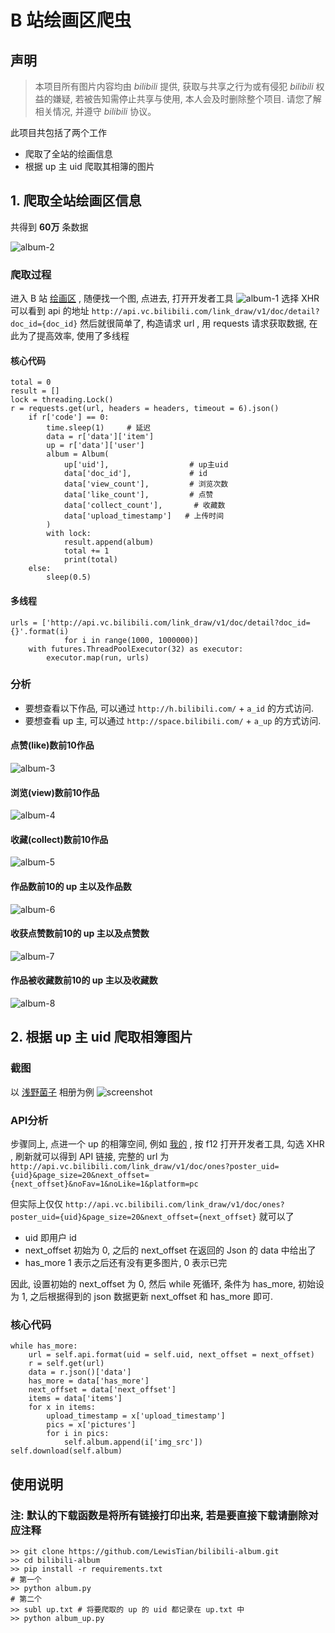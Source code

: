 # B 站绘画区爬虫

## 声明
> 本项目所有图片内容均由 *bilibili* 提供, 获取与共享之行为或有侵犯 *bilibili* 权益的嫌疑, 若被告知需停止共享与使用, 本人会及时删除整个项目. 请您了解相关情况, 并遵守 *bilibili* 协议。

此项目共包括了两个工作
- 爬取了全站的绘画信息
- 根据 up 主 uid 爬取其相簿的图片

## 1. 爬取全站绘画区信息
共得到 **60万** 条数据

![album-2](https://github.com/LewisTian/bilibili-album/blob/master/images/album-2.png)
### 爬取过程
进入 B 站 [绘画区](http://h.bilibili.com/d) , 随便找一个图, 点进去, 打开开发者工具
![album-1](https://github.com/LewisTian/bilibili-album/blob/master/images/album-1.png)
选择 XHR 可以看到 api 的地址
`http://api.vc.bilibili.com/link_draw/v1/doc/detail?doc_id={doc_id}`
然后就很简单了, 构造请求 url , 用 requests 请求获取数据, 在此为了提高效率, 使用了多线程
#### 核心代码
```
total = 0
result = []
lock = threading.Lock()
r = requests.get(url, headers = headers, timeout = 6).json()
    if r['code'] == 0:
        time.sleep(1)     # 延迟
        data = r['data']['item']
        up = r['data']['user']
        album = Album(
            up['uid'],                  # up主uid
            data['doc_id'],             # id
            data['view_count'],         # 浏览次数
            data['like_count'],         # 点赞
            data['collect_count'],       # 收藏数
            data['upload_timestamp']   # 上传时间
        )
        with lock:
            result.append(album)
            total += 1
            print(total)
    else:
        sleep(0.5)
```
#### 多线程
```
urls = ['http://api.vc.bilibili.com/link_draw/v1/doc/detail?doc_id={}'.format(i)
            for i in range(1000, 1000000)]
    with futures.ThreadPoolExecutor(32) as executor:
        executor.map(run, urls)
``` 
### 分析
- 要想查看以下作品, 可以通过 `http://h.bilibili.com/` + `a_id` 的方式访问.
- 要想查看 up 主, 可以通过 `http://space.bilibili.com/` + `a_up` 的方式访问.

#### 点赞(like)数前10作品
![album-3](https://github.com/LewisTian/bilibili-album/blob/master/images/album-3.png)

#### 浏览(view)数前10作品
![album-4](https://github.com/LewisTian/bilibili-album/blob/master/images/album-4.png)

#### 收藏(collect)数前10作品
![album-5](https://github.com/LewisTian/bilibili-album/blob/master/images/album-5.png)

#### 作品数前10的 up 主以及作品数
![album-6](https://github.com/LewisTian/bilibili-album/blob/master/images/album-6.png)

#### 收获点赞数前10的 up 主以及点赞数
![album-7](https://github.com/LewisTian/bilibili-album/blob/master/images/album-7.png)

#### 作品被收藏数前10的 up 主以及收藏数
![album-8](https://github.com/LewisTian/bilibili-album/blob/master/images/album-8.png)

## 2. 根据 up 主 uid 爬取相簿图片
### 截图
以 [浅野菌子](http://link.bilibili.com/p/world/index#/8581342/world/) 相册为例
![screenshot](https://i.loli.net/2017/11/08/5a02eec274479.png "浅野菌子")

### API分析
步骤同上, 点进一个 up 的相簿空间, 例如 [我的](http://link.bilibili.com/p/world/index#/9272615/world/) , 按 f12 打开开发者工具, 勾选 XHR , 刷新就可以得到 API 链接, 完整的 url 为 `http://api.vc.bilibili.com/link_draw/v1/doc/ones?poster_uid={uid}&page_size=20&next_offset={next_offset}&noFav=1&noLike=1&platform=pc` 

但实际上仅仅 `http://api.vc.bilibili.com/link_draw/v1/doc/ones?poster_uid={uid}&page_size=20&next_offset={next_offset}` 就可以了

- uid
即用户 id
- next_offset
初始为 0, 之后的 next_offset 在返回的 Json 的 data 中给出了
- has_more
1 表示之后还有没有更多图片, 0 表示已完

因此, 设置初始的 next_offset 为 0, 然后 while 死循环, 条件为 has_more, 初始设为 1, 之后根据得到的 json 数据更新 next_offset 和 has_more 即可.

### 核心代码
```
while has_more:
    url = self.api.format(uid = self.uid, next_offset = next_offset)
    r = self.get(url)
    data = r.json()['data']
    has_more = data['has_more']
    next_offset = data['next_offset']
    items = data['items']
    for x in items:
        upload_timestamp = x['upload_timestamp']
        pics = x['pictures']
        for i in pics:
            self.album.append(i['img_src'])
self.download(self.album)
```

## 使用说明
### 注: 默认的下载函数是将所有链接打印出来, 若是要直接下载请删除对应注释
```
>> git clone https://github.com/LewisTian/bilibili-album.git
>> cd bilibili-album
>> pip install -r requirements.txt
# 第一个
>> python album.py
# 第二个
>> subl up.txt # 将要爬取的 up 的 uid 都记录在 up.txt 中
>> python album_up.py

```
